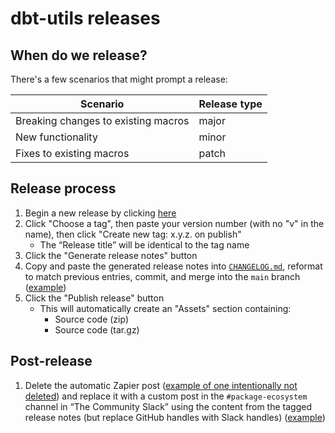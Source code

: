 # dbt-utils releases

## When do we release?
There's a few scenarios that might prompt a release:

| Scenario                                   | Release type |
|--------------------------------------------|--------------|
| Breaking changes to existing macros        | major        |
| New functionality                          | minor        |
| Fixes to existing macros                   | patch        |

## Release process

1. Begin a new release by clicking [here](https://github.com/dbt-labs/dbt-utils/releases/new)
1. Click "Choose a tag", then paste your version number (with no "v" in the name), then click "Create new tag: x.y.z. on publish"
    - The “Release title” will be identical to the tag name
1. Click the "Generate release notes" button
1. Copy and paste the generated release notes into [`CHANGELOG.md`](https://github.com/dbt-labs/dbt-utils/blob/main/CHANGELOG.md?plain=1), reformat to match previous entries, commit, and merge into the `main` branch ([example](https://github.com/dbt-labs/dbt-utils/pull/901))
1. Click the "Publish release" button
    - This will automatically create an "Assets" section containing:
        - Source code (zip)
        - Source code (tar.gz)

## Post-release

1. Delete the automatic Zapier post ([example of one intentionally not deleted](https://getdbt.slack.com/archives/CU4MRJ7QB/p1646272037304639)) and replace it with a custom post in the `#package-ecosystem` channel in “The Community Slack” using the content from the tagged release notes (but replace GitHub handles with Slack handles) ([example](https://getdbt.slack.com/archives/CU4MRJ7QB/p1649372590957309))
